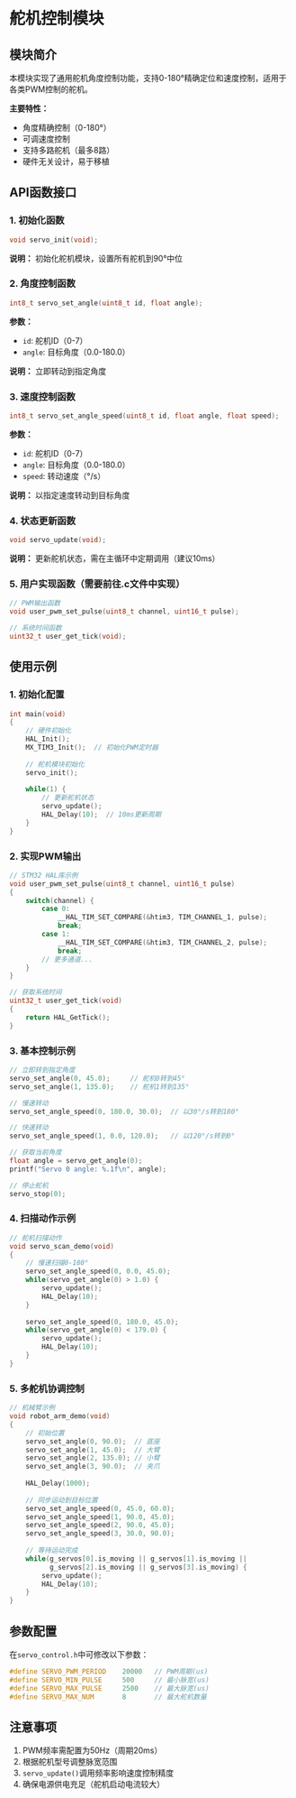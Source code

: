 # 舵机控制模块

## 模块简介

本模块实现了通用舵机角度控制功能，支持0-180°精确定位和速度控制，适用于各类PWM控制的舵机。

**主要特性：**
- 角度精确控制（0-180°）
- 可调速度控制
- 支持多路舵机（最多8路）
- 硬件无关设计，易于移植

## API函数接口

### 1. 初始化函数
```c
void servo_init(void);
```
**说明：** 初始化舵机模块，设置所有舵机到90°中位

### 2. 角度控制函数
```c
int8_t servo_set_angle(uint8_t id, float angle);
```
**参数：**
- `id`: 舵机ID（0-7）
- `angle`: 目标角度（0.0-180.0）

**说明：** 立即转动到指定角度

### 3. 速度控制函数
```c
int8_t servo_set_angle_speed(uint8_t id, float angle, float speed);
```
**参数：**
- `id`: 舵机ID（0-7）
- `angle`: 目标角度（0.0-180.0）
- `speed`: 转动速度（°/s）

**说明：** 以指定速度转动到目标角度

### 4. 状态更新函数
```c
void servo_update(void);
```
**说明：** 更新舵机状态，需在主循环中定期调用（建议10ms）

### 5. 用户实现函数（需要前往.c文件中实现）
```c
// PWM输出函数
void user_pwm_set_pulse(uint8_t channel, uint16_t pulse);

// 系统时间函数
uint32_t user_get_tick(void);
```

## 使用示例

### 1. 初始化配置
```c
int main(void)
{
    // 硬件初始化
    HAL_Init();
    MX_TIM3_Init();  // 初始化PWM定时器
    
    // 舵机模块初始化
    servo_init();
    
    while(1) {
        // 更新舵机状态
        servo_update();
        HAL_Delay(10);  // 10ms更新周期
    }
}
```

### 2. 实现PWM输出
```c
// STM32 HAL库示例
void user_pwm_set_pulse(uint8_t channel, uint16_t pulse)
{
    switch(channel) {
        case 0:
            __HAL_TIM_SET_COMPARE(&htim3, TIM_CHANNEL_1, pulse);
            break;
        case 1:
            __HAL_TIM_SET_COMPARE(&htim3, TIM_CHANNEL_2, pulse);
            break;
        // 更多通道...
    }
}

// 获取系统时间
uint32_t user_get_tick(void)
{
    return HAL_GetTick();
}
```

### 3. 基本控制示例
```c
// 立即转到指定角度
servo_set_angle(0, 45.0);     // 舵机0转到45°
servo_set_angle(1, 135.0);    // 舵机1转到135°

// 慢速转动
servo_set_angle_speed(0, 180.0, 30.0);  // 以30°/s转到180°

// 快速转动
servo_set_angle_speed(1, 0.0, 120.0);   // 以120°/s转到0°

// 获取当前角度
float angle = servo_get_angle(0);
printf("Servo 0 angle: %.1f\n", angle);

// 停止舵机
servo_stop(0);
```

### 4. 扫描动作示例
```c
// 舵机扫描动作
void servo_scan_demo(void)
{
    // 慢速扫描0-180°
    servo_set_angle_speed(0, 0.0, 45.0);
    while(servo_get_angle(0) > 1.0) {
        servo_update();
        HAL_Delay(10);
    }
    
    servo_set_angle_speed(0, 180.0, 45.0);
    while(servo_get_angle(0) < 179.0) {
        servo_update();
        HAL_Delay(10);
    }
}
```

### 5. 多舵机协调控制
```c
// 机械臂示例
void robot_arm_demo(void)
{
    // 初始位置
    servo_set_angle(0, 90.0);  // 底座
    servo_set_angle(1, 45.0);  // 大臂
    servo_set_angle(2, 135.0); // 小臂
    servo_set_angle(3, 90.0);  // 夹爪
    
    HAL_Delay(1000);
    
    // 同步运动到目标位置
    servo_set_angle_speed(0, 45.0, 60.0);
    servo_set_angle_speed(1, 90.0, 45.0);
    servo_set_angle_speed(2, 90.0, 45.0);
    servo_set_angle_speed(3, 30.0, 90.0);
    
    // 等待运动完成
    while(g_servos[0].is_moving || g_servos[1].is_moving || 
          g_servos[2].is_moving || g_servos[3].is_moving) {
        servo_update();
        HAL_Delay(10);
    }
}
```

## 参数配置

在`servo_control.h`中可修改以下参数：

```c
#define SERVO_PWM_PERIOD    20000   // PWM周期(us)
#define SERVO_MIN_PULSE     500     // 最小脉宽(us)
#define SERVO_MAX_PULSE     2500    // 最大脉宽(us)
#define SERVO_MAX_NUM       8       // 最大舵机数量
```

## 注意事项

1. PWM频率需配置为50Hz（周期20ms）
2. 根据舵机型号调整脉宽范围
3. `servo_update()`调用频率影响速度控制精度
4. 确保电源供电充足（舵机启动电流较大）